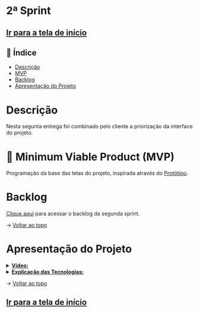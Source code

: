 <br id="topo">

# 2ª Sprint

## [Ir para a tela de início](./../../../README.md)

## :mag_right: Índice

* [Descrição](#descrição)
* [MVP](#MVP)
* [Backlog](#backlog)
* [Apresentação do Projeto](#apresentação-do-projeto)

# Descrição
Nesta segunta entrega foi combinado pelo cliente a priorização da interface do projeto.

<span id="MVP"></span>

# :triangular_flag_on_post: Minimum Viable Product (MVP)

Programação da base das telas do projeto, inspirada através do [Protótipo](./../prototipo/Prot%C3%B3tipo.gif). 

# Backlog

[Clique aqui](./Backlog_sprint.md) para acessar o backlog da segunda sprint.

→ [Voltar ao topo](#topo)

# Apresentação do Projeto

<details>
  <summary><b><u>Vídeo:</u></b></summary>
  <img>
</details>
<details>
  <summary><b><u>Explicação das Tecnologias:</u></b></summary>
  <p></p>
</details>

→ [Voltar ao topo](#topo)

## [Ir para a tela de início](./../../../README.md)